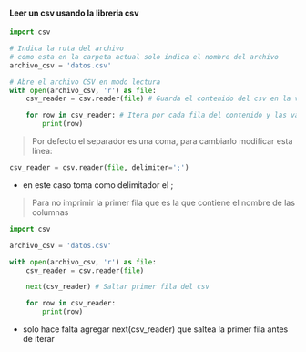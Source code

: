 
#### Leer un csv usando la libreria csv
```python title:main.py
import csv

# Indica la ruta del archivo 
# como esta en la carpeta actual solo indica el nombre del archivo
archivo_csv = 'datos.csv'

# Abre el archivo CSV en modo lectura
with open(archivo_csv, 'r') as file:
    csv_reader = csv.reader(file) # Guarda el contenido del csv en la variable csv_reader

    for row in csv_reader: # Itera por cada fila del contenido y las va imprimiendo
        print(row)
```

> Por defecto el separador es una coma, para cambiarlo modificar esta linea:
```python title:main.py
csv_reader = csv.reader(file, delimiter=';')
```
- en este caso toma como delimitador el ;

> Para no imprimir la primer fila que es la que contiene el nombre de las columnas
```python title:main.py
import csv

archivo_csv = 'datos.csv'

with open(archivo_csv, 'r') as file:
    csv_reader = csv.reader(file) 

    next(csv_reader) # Saltar primer fila del csv

    for row in csv_reader:
        print(row)
```
- solo hace falta agregar next(csv_reader) que saltea la primer fila antes de iterar